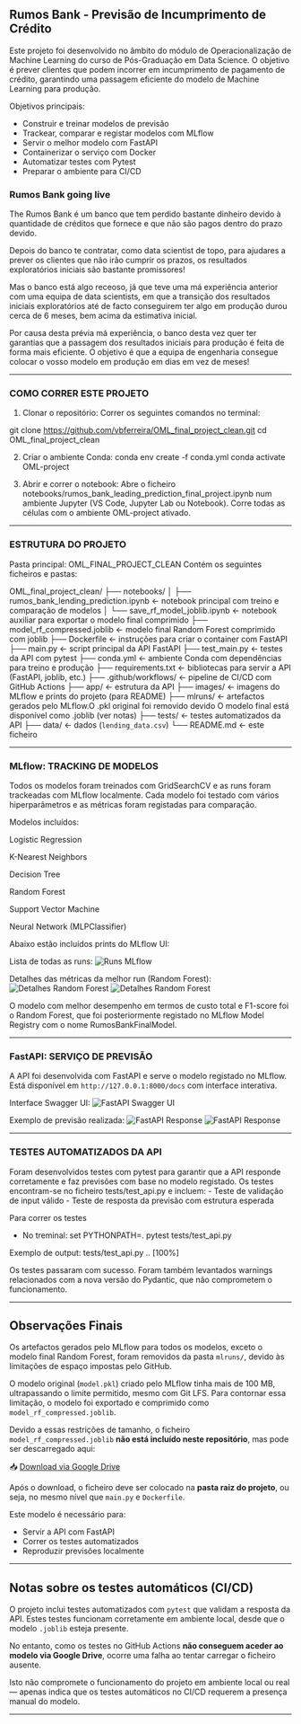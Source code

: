 ## Rumos Bank - Previsão de Incumprimento de Crédito

Este projeto foi desenvolvido no âmbito do módulo de Operacionalização de Machine Learning do curso de Pós-Graduação em Data Science.
O objetivo é prever clientes que podem incorrer em incumprimento de pagamento de crédito, garantindo uma passagem eficiente do modelo de Machine Learning para produção.

Objetivos principais:
- Construir e treinar modelos de previsão
- Trackear, comparar e registar modelos com MLflow
- Servir o melhor modelo com FastAPI
- Containerizar o serviço com Docker
- Automatizar testes com Pytest
- Preparar o ambiente para CI/CD


### Rumos Bank going live

The Rumos Bank é um banco que tem perdido bastante dinheiro devido à quantidade de créditos que fornece e que não são pagos dentro do prazo devido. 

Depois do banco te contratar, como data scientist de topo, para ajudares a prever os clientes que não irão cumprir os prazos, os resultados exploratórios iniciais são bastante promissores!

Mas o banco está algo receoso, já que teve uma má experiência anterior com uma equipa de data scientists, em que a transição dos resultados iniciais exploratórios até de facto conseguirem ter algo em produção durou cerca de 6 meses, bem acima da estimativa inicial.

Por causa desta prévia má experiência, o banco desta vez quer ter garantias que a passagem dos resultados iniciais para produção é feita de forma mais eficiente. O objetivo é que a equipa de engenharia consegue colocar o vosso modelo em produção em dias em vez de meses!


---

### COMO CORRER ESTE PROJETO

1. Clonar o repositório:
Correr os seguintes comandos no terminal:

git clone https://github.com/vbferreira/OML_final_project_clean.git
cd OML_final_project_clean

2. Criar o ambiente Conda:
conda env create -f conda.yml
conda activate OML-project

3. Abrir e correr o notebook:
Abre o ficheiro notebooks/rumos_bank_leading_prediction_final_project.ipynb num ambiente Jupyter (VS Code, Jupyter Lab ou Notebook).
Corre todas as células com o ambiente OML-project ativado.


--- 

### ESTRUTURA DO PROJETO

Pasta principal: OML_FINAL_PROJECT_CLEAN
Contém os seguintes ficheiros e pastas:

OML_final_project_clean/
├── notebooks/
│   ├── rumos_bank_lending_prediction.ipynb   ← notebook principal com treino e comparação de modelos
│   └── save_rf_model_joblib.ipynb            ← notebook auxiliar para exportar o modelo final comprimido
├── model_rf_compressed.joblib                ← modelo final Random Forest comprimido com joblib
├── Dockerfile                                ← instruções para criar o container com FastAPI
├── main.py                                   ← script principal da API FastAPI
├── test_main.py                              ← testes da API com pytest
├── conda.yml                                 ← ambiente Conda com dependências para treino e produção
├── requirements.txt                          ← bibliotecas para servir a API (FastAPI, joblib, etc.)
├── .github/workflows/                        ← pipeline de CI/CD com GitHub Actions
├── app/                                      ← estrutura da API 
├── images/                                   ← imagens do MLflow e prints do projeto (para README)
├── mlruns/                                   ← artefactos gerados pelo MLflow.O .pkl original foi removido devido O modelo final está disponível como .joblib (ver notas)
├── tests/                                    ← testes automatizados da API
├── data/                                     ← dados (`lending_data.csv`)
└── README.md                                 ← este ficheiro


---

### MLflow: TRACKING DE MODELOS 

Todos os modelos foram treinados com GridSearchCV e as runs foram trackeadas com MLflow localmente. Cada modelo foi testado com vários hiperparâmetros e as métricas foram registadas para comparação.

Modelos incluídos:

Logistic Regression

K-Nearest Neighbors

Decision Tree

Random Forest

Support Vector Machine

Neural Network (MLPClassifier)

Abaixo estão incluídos prints do MLflow UI:

Lista de todas as runs:
![Runs MLflow](images/mlflow_all_runs.png)

Detalhes das métricas da melhor run (Random Forest):
![Detalhes Random Forest](images/random_forest_metrics1.png)
![Detalhes Random Forest](images/random_forest_metrics2.png)


O modelo com melhor desempenho em termos de custo total e F1-score foi o Random Forest, que foi posteriormente registado no MLflow Model Registry com o nome RumosBankFinalModel.


---

### FastAPI: SERVIÇO DE PREVISÃO 

A API foi desenvolvida com FastAPI e serve o modelo registado no MLflow. Está disponível em `http://127.0.0.1:8000/docs` com interface interativa.

Interface Swagger UI:
![FastAPI Swagger UI](images/fastapi_docs.png)

Exemplo de previsão realizada:
![FastAPI Response](images/fastapi_response1.png)
![FastAPI Response](images/fastapi_response2.png)


---

### TESTES AUTOMATIZADOS DA API

Foram desenvolvidos testes com pytest para garantir que a API responde corretamente e faz previsões com base no modelo registado. Os testes encontram-se no ficheiro tests/test_api.py e incluem:
    - Teste de validação de input válido
    - Teste de resposta da previsão com estrutura esperada

Para correr os testes
- No treminal:
set PYTHONPATH=.
pytest tests/test_api.py

Exemplo de output:
tests/test_api.py ..     [100%]

Os testes passaram com sucesso. Foram também levantados warnings relacionados com a nova versão do Pydantic, que não comprometem o funcionamento.


---

## Observações Finais

Os artefactos gerados pelo MLflow para todos os modelos, exceto o modelo final Random Forest, foram removidos da pasta `mlruns/`, devido às limitações de espaço impostas pelo GitHub.

O modelo original (`model.pkl`) criado pelo MLflow tinha mais de 100 MB, ultrapassando o limite permitido, mesmo com Git LFS. Para contornar essa limitação, o modelo foi exportado e comprimido como `model_rf_compressed.joblib`.

Devido a essas restrições de tamanho, o ficheiro `model_rf_compressed.joblib` **não está incluído neste repositório**, mas pode ser descarregado aqui:

📥 [Download via Google Drive](https://drive.google.com/uc?id=11P1Jt12AXi8vWVOLnOjnGGLJaoEO_MrF)

Após o download, o ficheiro deve ser colocado na **pasta raiz do projeto**, ou seja, no mesmo nível que `main.py` e `Dockerfile`.

Este modelo é necessário para:
- Servir a API com FastAPI
- Correr os testes automatizados
- Reproduzir previsões localmente

---

## Notas sobre os testes automáticos (CI/CD)

O projeto inclui testes automatizados com `pytest` que validam a resposta da API. Estes testes funcionam corretamente em ambiente local, desde que o modelo `.joblib` esteja presente.

No entanto, como os testes no GitHub Actions **não conseguem aceder ao modelo via Google Drive**, ocorre uma falha ao tentar carregar o ficheiro ausente.

Isto não compromete o funcionamento do projeto em ambiente local ou real — apenas indica que os testes automáticos no CI/CD requerem a presença manual do modelo.

---

